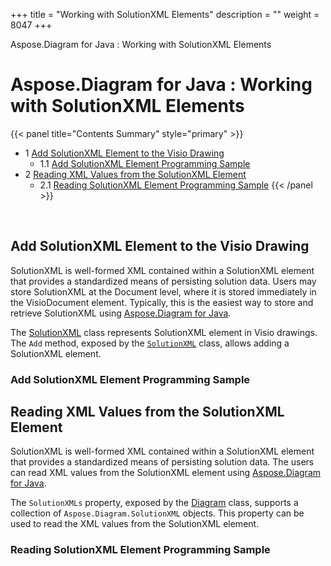 +++
title = "Working with SolutionXML Elements" 
description = "" 
weight = 8047 
+++

Aspose.Diagram for Java : Working with SolutionXML Elements  

# Aspose.Diagram for Java : Working with SolutionXML Elements


{{< panel title="Contents Summary" style="primary" >}}
*   1 [Add SolutionXML Element to the Visio Drawing](#WorkingwithSolutionXMLElements-AddSolutionXMLElementtotheVisioDrawing)
    *   1.1 [Add SolutionXML Element Programming Sample](#WorkingwithSolutionXMLElements-AddSolutionXMLElementProgrammingSample)
*   2 [Reading XML Values from the SolutionXML Element](#WorkingwithSolutionXMLElements-ReadingXMLValuesfromtheSolutionXMLElement)
    *   2.1 [Reading SolutionXML Element Programming Sample](#WorkingwithSolutionXMLElements-ReadingSolutionXMLElementProgrammingSample)
{{< /panel >}}
 

 

## Add SolutionXML Element to the Visio Drawing

SolutionXML is well-formed XML contained within a SolutionXML element that provides a standardized means of persisting solution data. Users may store SolutionXML at the Document level, where it is stored immediately in the VisioDocument element. Typically, this is the easiest way to store and retrieve SolutionXML using [Aspose.Diagram for Java](http://www.aspose.com/java/diagram-component.aspx).

The [SolutionXML](http://www.aspose.com/api/java/diagram/com.aspose.diagram/classes/SolutionXML) class represents SolutionXML element in Visio drawings. The `Add` method, exposed by the [`SolutionXML`](hhttp://www.aspose.com/api/java/diagram/com.aspose.diagram/classes/SolutionXML) class, allows adding a SolutionXML element.

### Add SolutionXML Element Programming Sample

## Reading XML Values from the SolutionXML Element

SolutionXML is well-formed XML contained within a SolutionXML element that provides a standardized means of persisting solution data. The users can read XML values from the SolutionXML element using [Aspose.Diagram for Java](http://www.aspose.com/java/diagram-component.aspx).

The `SolutionXMLs` property, exposed by the [Diagram](http://www.aspose.com/api/java/diagram/com.aspose.diagram/classes/Diagram) class, supports a collection of `Aspose.Diagram.SolutionXML` objects. This property can be used to read the XML values from the SolutionXML element.

### Reading SolutionXML Element Programming Sample

